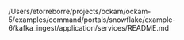 /Users/etorreborre/projects/ockam/ockam-5/examples/command/portals/snowflake/example-6/kafka_ingest/application/services/README.md